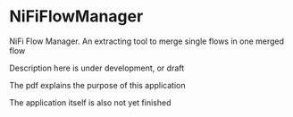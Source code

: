 # NiFiFlowManager
NiFi Flow Manager. An extracting tool to merge single flows in one merged flow

<p>Description here is under development, or draft</p1>
<p>The pdf explains the purpose of this application</p>
<p>The application itself is also not yet finished</p>
